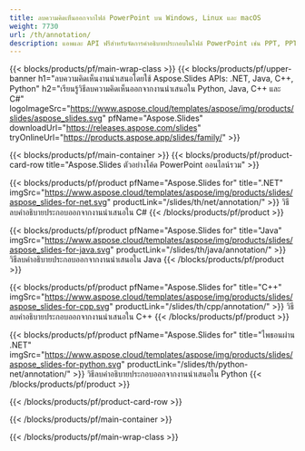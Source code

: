 ```yaml
---
title: ลบความคิดเห็นออกจากไฟล์ PowerPoint บน Windows, Linux และ macOS
weight: 7730
url: /th/annotation/
description: แอพและ API ฟรีสำหรับจัดการคำอธิบายประกอบในไฟล์ PowerPoint เช่น PPT, PPTX, PPS, POT, PPSX, PPTM, PPSM, POTX, POTM และ ODP
---
```


{{< blocks/products/pf/main-wrap-class >}}
{{< blocks/products/pf/upper-banner h1="ลบความคิดเห็นงานนำเสนอโดยใช้ Aspose.Slides APIs: .NET, Java, C++, Python" h2="เรียนรู้วิธีลบความคิดเห็นออกจากงานนำเสนอใน Python, Java, C++ และ C#" logoImageSrc="https://www.aspose.cloud/templates/aspose/img/products/slides/aspose_slides.svg" pfName="Aspose.Slides" downloadUrl="https://releases.aspose.com/slides" tryOnlineUrl="https://products.aspose.app/slides/family/" >}}

{{< blocks/products/pf/main-container >}}
{{< blocks/products/pf/product-card-row title="Aspose.Slides ตัวอย่างโค้ด PowerPoint ออนไลน์รวม" >}}

{{< blocks/products/pf/product pfName="Aspose.Slides for" title=".NET" imgSrc="https://www.aspose.cloud/templates/aspose/img/products/slides/aspose_slides-for-net.svg" productLink="/slides/th/net/annotation/" >}}
วิธีลบคำอธิบายประกอบออกจากงานนำเสนอใน C#
{{< /blocks/products/pf/product >}}

{{< blocks/products/pf/product pfName="Aspose.Slides for" title="Java" imgSrc="https://www.aspose.cloud/templates/aspose/img/products/slides/aspose_slides-for-java.svg" productLink="/slides/th/java/annotation/" >}}
วิธีลบคำอธิบายประกอบออกจากงานนำเสนอใน Java
{{< /blocks/products/pf/product >}}

{{< blocks/products/pf/product pfName="Aspose.Slides for" title="C++" imgSrc="https://www.aspose.cloud/templates/aspose/img/products/slides/aspose_slides-for-cpp.svg" productLink="/slides/th/cpp/annotation/" >}}
วิธีลบคำอธิบายประกอบออกจากงานนำเสนอใน C++
{{< /blocks/products/pf/product >}}

{{< blocks/products/pf/product pfName="Aspose.Slides for" title="ไพธอนผ่าน .NET" imgSrc="https://www.aspose.cloud/templates/aspose/img/products/slides/aspose_slides-for-python.svg" productLink="/slides/th/python-net/annotation/" >}}
วิธีลบคำอธิบายประกอบออกจากงานนำเสนอใน Python
{{< /blocks/products/pf/product >}}

{{< /blocks/products/pf/product-card-row >}}

{{< /blocks/products/pf/main-container >}}

{{< /blocks/products/pf/main-wrap-class >}}
